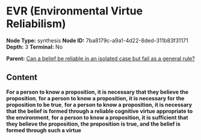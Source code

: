 # EVR (Environmental Virtue Reliabilism)

**Node Type:** synthesis
**Node ID:** 7ba8179c-a9a1-4d22-8ded-311b83f31171
**Depth:** 3
**Terminal:** No

**Parent:** [Can a belief be reliable in an isolated case but fail as a general rule?](can-a-belief-be-reliable-in-an-isolated-case-but-fail-as-a-general-rule.md)

## Content

**For a person to know a proposition, it is necessary that they believe the proposition**, **for a person to know a proposition, it is necessary for the proposition to be true**, **for a person to know a proposition, it is necessary that the belief is formed through a reliable cognitive virtue appropriate to the environment**, **for a person to know a proposition, it is sufficient that they believe the proposition, the proposition is true, and the belief is formed through such a virtue**
